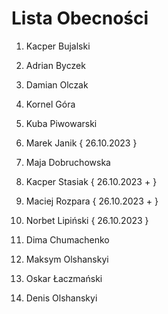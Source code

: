 # Lista Obecności 

1. Kacper Bujalski

2. Adrian Byczek 

3. Damian Olczak

4. Kornel Góra 

5. Kuba Piwowarski

6. Marek Janik
   {
     26.10.2023
   }

9. Maja Dobruchowska 

10. Kacper Stasiak
    {
    26.10.2023 +
    }

12. Maciej Rozpara
    {
    26.10.2023 +
    }
13. Norbet Lipiński
   {
     26.10.2023
   }

14. Dima Chumachenko

15. Maksym Olshanskyi

16. Oskar Łaczmański

17. Denis Olshanskyi
